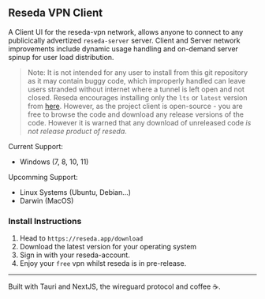 ## Reseda VPN Client
A Client UI for the reseda-vpn network, allows anyone to connect to any publicically advertized `reseda-server` server. 
Client and Server network improvements include dynamic usage handling and on-demand server spinup for user load distribution.

> Note: It is not intended for any user to install from this git repository as it may contain buggy code, which improperly handled can leave users stranded without internet where a tunnel is left open and not closed. Reseda encourages installing only the `lts` or `latest` version from [here](https://reseda.app/download). However, as the project client is open-source - you are free to browse the code and download any release versions of the code. However it is warned that any download of unreleased code *is not release product of reseda*.

Current Support:
 - Windows (7, 8, 10, 11)

Upcomming Support:
 - Linux Systems (Ubuntu, Debian...)
 - Darwin (MacOS)

### Install Instructions
1. Head to `https://reseda.app/download`
2. Download the latest version for your operating system
3. Sign in with your reseda-account. 
4. Enjoy your `free` vpn whilst reseda is in pre-release.

-------

Built with Tauri and NextJS, the wireguard protocol and coffee ☕. 

